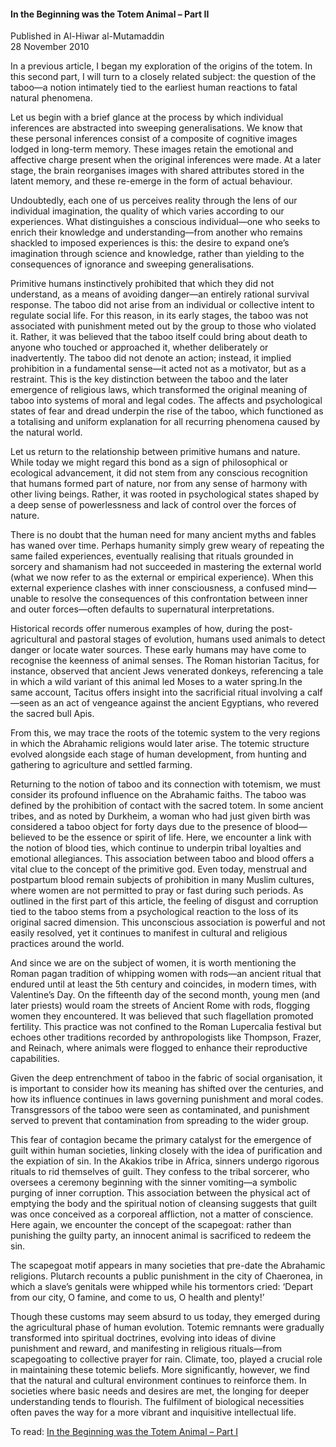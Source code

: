<h4>In the Beginning was the Totem Animal – Part II</h4>


Published in Al-Hiwar al-Mutamaddin
<br>
28 November 2010


In a previous article, I began my exploration of the origins of the totem. In this second part, I will turn to a closely related subject: the question of the taboo—a notion intimately tied to the earliest human reactions to fatal natural phenomena.

Let us begin with a brief glance at the process by which individual inferences are abstracted into sweeping generalisations. We know that these personal inferences consist of a composite of cognitive images lodged in long-term memory. These images retain the emotional and affective charge present when the original inferences were made. At a later stage, the brain reorganises images with shared attributes stored in the latent memory, and these re-emerge in the form of actual behaviour.

Undoubtedly, each one of us perceives reality through the lens of our individual imagination, the quality of which varies according to our experiences. What distinguishes a conscious individual—one who seeks to enrich their knowledge and understanding—from another who remains shackled to imposed experiences is this: the desire to expand one’s imagination through science and knowledge, rather than yielding to the consequences of ignorance and sweeping generalisations.

Primitive humans instinctively prohibited that which they did not understand, as a means of avoiding danger—an entirely rational survival response. The taboo did not arise from an individual or collective intent to regulate social life. For this reason, in its early stages, the taboo was not associated with punishment meted out by the group to those who violated it. Rather, it was believed that the taboo itself could bring about death to anyone who touched or approached it, whether deliberately or inadvertently. The taboo did not denote an action; instead, it implied prohibition in a fundamental sense—it acted not as a motivator, but as a restraint. This is the key distinction between the taboo and the later emergence of religious laws, which transformed the original meaning of taboo into systems of moral and legal codes. The affects and psychological states of fear and dread underpin the rise of the taboo, which functioned as a totalising and uniform explanation for all recurring phenomena caused by the natural world.

Let us return to the relationship between primitive humans and nature. While today we might regard this bond as a sign of philosophical or ecological advancement, it did not stem from any conscious recognition that humans formed part of nature, nor from any sense of harmony with other living beings. Rather, it was rooted in psychological states shaped by a deep sense of powerlessness and lack of control over the forces of nature.

There is no doubt that the human need for many ancient myths and fables has waned over time. Perhaps humanity simply grew weary of repeating the same failed experiences, eventually realising that rituals grounded in sorcery and shamanism had not succeeded in mastering the external world (what we now refer to as the external or empirical experience). When this external experience clashes with inner consciousness, a confused mind—unable to resolve the consequences of this confrontation between inner and outer forces—often defaults to supernatural interpretations.

Historical records offer numerous examples of how, during the post-agricultural and pastoral stages of evolution, humans used animals to detect danger or locate water sources. These early humans may have come to recognise the keenness of animal senses. The Roman historian Tacitus, for instance, observed that ancient Jews venerated donkeys, referencing a tale in which a wild variant of this animal led Moses to a water spring.In the same account, Tacitus offers insight into the sacrificial ritual involving a calf—seen as an act of vengeance against the ancient Egyptians, who revered the sacred bull Apis.

From this, we may trace the roots of the totemic system to the very regions in which the Abrahamic religions would later arise. The totemic structure evolved alongside each stage of human development, from hunting and gathering to agriculture and settled farming.

Returning to the notion of taboo and its connection with totemism, we must consider its profound influence on the Abrahamic faiths. The taboo was defined by the prohibition of contact with the sacred totem. In some ancient tribes, and as noted by Durkheim, a woman who had just given birth was considered a taboo object for forty days due to the presence of blood—believed to be the essence or spirit of life. Here, we encounter a link with the notion of blood ties, which continue to underpin tribal loyalties and emotional allegiances. This association between taboo and blood offers a vital clue to the concept of the primitive god. Even today, menstrual and postpartum blood remain subjects of prohibition in many Muslim cultures, where women are not permitted to pray or fast during such periods. As outlined in the first part of this article, the feeling of disgust and corruption tied to the taboo stems from a psychological reaction to the loss of its original sacred dimension. This unconscious association is powerful and not easily resolved, yet it continues to manifest in cultural and religious practices around the world.

And since we are on the subject of women, it is worth mentioning the Roman pagan tradition of whipping women with rods—an ancient ritual that endured until at least the 5th century and coincides, in modern times, with Valentine’s Day. On the fifteenth day of the second month, young men (and later priests) would roam the streets of Ancient Rome with rods, flogging women they encountered. It was believed that such flagellation promoted fertility. This practice was not confined to the Roman Lupercalia festival but echoes other traditions recorded by anthropologists like Thompson, Frazer, and Reinach, where animals were flogged to enhance their reproductive capabilities.

Given the deep entrenchment of taboo in the fabric of social organisation, it is important to consider how its meaning has shifted over the centuries, and how its influence continues in laws governing punishment and moral codes. Transgressors of the taboo were seen as contaminated, and punishment served to prevent that contamination from spreading to the wider group.

This fear of contagion became the primary catalyst for the emergence of guilt within human societies, linking closely with the idea of purification and the expiation of sin. In the Akakios tribe in Africa, sinners undergo rigorous rituals to rid themselves of guilt. They confess to the tribal sorcerer, who oversees a ceremony beginning with the sinner vomiting—a symbolic purging of inner corruption. This association between the physical act of emptying the body and the spiritual notion of cleansing suggests that guilt was once conceived as a corporeal affliction, not a matter of conscience. Here again, we encounter the concept of the scapegoat: rather than punishing the guilty party, an innocent animal is sacrificed to redeem the sin.

The scapegoat motif appears in many societies that pre-date the Abrahamic religions. Plutarch recounts a public punishment in the city of Chaeronea, in which a slave’s genitals were whipped while his tormentors cried: ‘Depart from our city, O famine, and come to us, O health and plenty!’

Though these customs may seem absurd to us today, they emerged during the agricultural phase of human evolution. Totemic remnants were gradually transformed into spiritual doctrines, evolving into ideas of divine punishment and reward, and manifesting in religious rituals—from scapegoating to collective prayer for rain. Climate, too, played a crucial role in maintaining these totemic beliefs. More significantly, however, we find that the natural and cultural environment continues to reinforce them. In societies where basic needs and desires are met, the longing for deeper understanding tends to flourish. The fulfilment of biological necessities often paves the way for a more vibrant and inquisitive intellectual life.

To read: [In the Beginning was the Totem Animal – Part I](article19.md)
